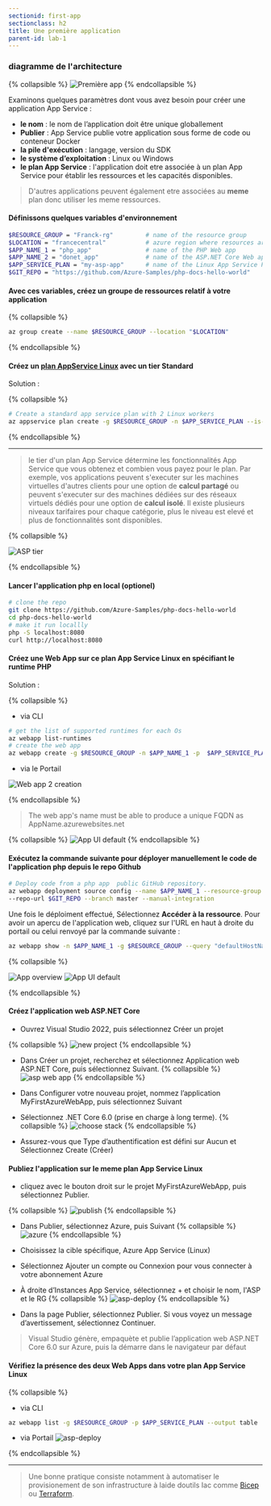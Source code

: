 ```yaml
---
sectionid: first-app
sectionclass: h2
title: Une première application
parent-id: lab-1
---
```



### diagramme de l'architecture

{% collapsible %}
![Première app](/media/lab1/lab_1_archi.png)
{% endcollapsible %}

Examinons quelques paramètres dont vous avez besoin pour créer une application App Service :

- **le nom** : le nom de l’application doit être unique globallement
- **Publier** : App Service publie votre application sous forme de code ou conteneur Docker
- **la pile d'exécution** : langage, version du SDK
- **le système d’exploitation** : Linux ou Windows
- **le plan App Service** : l'application doit etre associée à un plan App Service pour établir les ressources et les capacités disponibles.

> D'autres applications peuvent également etre associées au **meme** plan donc utiliser les meme ressources.

#### Définissons quelques variables d'environnement  

``` bash
$RESOURCE_GROUP = "Franck-rg"         # name of the resource group
$LOCATION = "francecentral"           # azure region where resources are hosted
$APP_NAME_1 = "php_app"               # name of the PHP Web app
$APP_NAME_2 = "donet_app"             # name of the ASP.NET Core Web app 
$APP_SERVICE_PLAN = "my-asp-app"      # name of the Linux App Service Plan
$GIT_REPO = "https://github.com/Azure-Samples/php-docs-hello-world"
```

#### Avec ces variables, créez un groupe de ressources relatif à votre application

{% collapsible %}

```bash
az group create --name $RESOURCE_GROUP --location "$LOCATION"
```

{% endcollapsible %}

#### Créez un [plan AppService Linux](https://learn.microsoft.com/en-us/azure/app-service/overview-hosting-plans) avec un tier Standard

Solution :

{% collapsible %}

```bash
# Create a standard app service plan with 2 Linux workers
az appservice plan create -g $RESOURCE_GROUP -n $APP_SERVICE_PLAN --is-linux --number-of-workers 2 --sku S1
```

{% endcollapsible %}

---
> le tier d'un plan App Service détermine les fonctionnalités App Service que vous obtenez et combien vous payez pour le plan. Par exemple, vos applications peuvent s'executer sur les machines virtuelles d'autres clients pour une option de **calcul partagé** ou peuvent s'executer sur des machines dédiées sur des réseaux virtuels dédiés  pour une option de **calcul isolé**.
Il existe plusieurs niveaux tarifaires pour chaque catégorie, plus le niveau est elevé et plus de fonctionnalités sont disponibles.

{% collapsible %}

![ASP tier ](/media/lab1/tier_app_service_plan.png)

{% endcollapsible %}

#### Lancer l'application php en local (optionel)

```bash
# clone the repo
git clone https://github.com/Azure-Samples/php-docs-hello-world
cd php-docs-hello-world
# make it run locallly
php -S localhost:8080
curl http://localhost:8080
```

#### Créez une Web App sur ce plan App Service Linux en spécifiant le runtime PHP

Solution :

{% collapsible %}

- via CLI

```bash
# get the list of supported runtimes for each Os
az webapp list-runtimes
# create the web app
az webapp create -g $RESOURCE_GROUP -n $APP_NAME_1 -p  $APP_SERVICE_PLAN -r "PHP:8.0" 
```

- via le Portail
  
![Web app 2 creation](/media/lab1/web-app-2.png)

{% endcollapsible %}

> The web app's name must be able to produce a unique FQDN as AppName.azurewebsites.net

{% collapsible %}
![App UI default](/media/lab1/php_app_quick.png)
{% endcollapsible %}

#### Exécutez la commande suivante pour déployer manuellement le code de l'application php depuis le repo Github

```bash
# Deploy code from a php app  public GitHub repository. 
az webapp deployment source config --name $APP_NAME_1 --resource-group $RESOURCE_GROUP \
--repo-url $GIT_REPO --branch master --manual-integration
```

Une fois le déploiment effectué, Sélectionnez **Accéder à la ressource**. Pour avoir un apercu de l'application web, cliquez sur l'URL en haut à droite du portail ou celui renvoyé par la commande suivante :

```bash
az webapp show -n $APP_NAME_1 -g $RESOURCE_GROUP --query "defaultHostName"
```

{% collapsible %}

![App overview](/media/lab1/overview_php_app.png)
![App UI default](/media/lab1/php_app_deploy.png)

{% endcollapsible %}

#### Créez l'application web ASP.NET Core

- Ouvrez Visual Studio 2022, puis sélectionnez Créer un projet
  
{% collapsible %}
![new project](/media/lab1/create_new_project.png)
{% endcollapsible %}

- Dans Créer un projet, recherchez et sélectionnez Application web ASP.NET Core, puis sélectionnez Suivant.
{% collapsible %}
![asp web app](/media/lab1/asp_web_app.png)
{% endcollapsible %}

- Dans Configurer votre nouveau projet, nommez l’application MyFirstAzureWebApp, puis sélectionnez Suivant
  
- Sélectionnez .NET Core 6.0 (prise en charge à long terme).
{% collapsible %}
![choose stack](/media/lab1/stack_asp.png)
{% endcollapsible %}

- Assurez-vous que Type d’authentification est défini sur Aucun et Sélectionnez Create (Créer)
  
#### Publiez l'application sur le meme plan App Service Linux

- cliquez avec le bouton droit sur le projet MyFirstAzureWebApp, puis sélectionnez Publier.
  
{% collapsible %}
![publish](/media/lab1/publish_asp.png)
{% endcollapsible %}

- Dans Publier, sélectionnez Azure, puis Suivant
 {% collapsible %}
![azure](/media/lab1/azure_asp.png)
{% endcollapsible %}
  
- Choisissez la cible spécifique, Azure App Service (Linux)

- Sélectionnez Ajouter un compte ou Connexion pour vous connecter à votre abonnement Azure
  
- À droite d’Instances App Service, sélectionnez + et choisir le nom, l'ASP et le RG
{% collapsible %}
![asp-deploy](/media/lab1/asp_app_deploy.png)
{% endcollapsible %}

- Dans la page Publier, sélectionnez Publier. Si vous voyez un message d’avertissement, sélectionnez Continuer.

> Visual Studio génère, empaquète et publie l’application web ASP.NET Core 6.0 sur Azure, puis la démarre dans le navigateur par défaut

#### Vérifiez la présence des deux Web Apps dans votre plan App Service Linux

{% collapsible %}

- via CLI

```bash
az webapp list -g $RESOURCE_GROUP -p $APP_SERVICE_PLAN --output table
```

- via Portail
  ![asp-deploy](/media/lab1/asp_list_app.png)

{% endcollapsible %}

---

> Une bonne pratique consiste notamment à automatiser le provisionement de son infrastructure à laide doutils Iac comme [Bicep](https://learn.microsoft.com/fr-fr/azure/app-service/provision-resource-bicep) ou [Terraform](https://learn.microsoft.com/fr-fr/azure/app-service/provision-resource-terraform).
